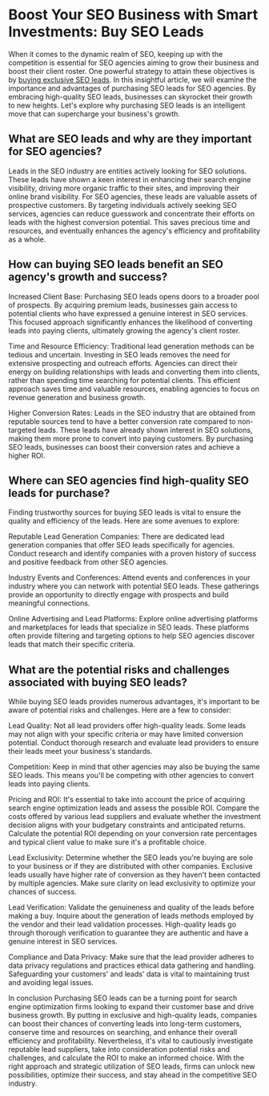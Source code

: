 # Boost Your SEO Business with Smart Investments: Buy SEO Leads

When it comes to the dynamic realm of SEO, keeping up with the competition is essential for SEO agencies aiming to grow their business and boost their client roster. One powerful strategy to attain these objectives is by [buying exclusive SEO leads](https://seosubmitweb.com/buy-exclusive-seo-leads/). In this insightful article, we will examine the importance and advantages of purchasing SEO leads for SEO agencies. By embracing high-quality SEO leads, businesses can skyrocket their growth to new heights. Let's explore why purchasing SEO leads is an intelligent move that can supercharge your business's growth. 

## What are SEO leads and why are they important for SEO agencies?

Leads in the SEO industry are entities actively looking for SEO solutions. These leads have shown a keen interest in enhancing their search engine visibility, driving more organic traffic to their sites, and improving their online brand visibility. For SEO agencies, these leads are valuable assets of prospective customers. By targeting individuals actively seeking SEO services, agencies can reduce guesswork and concentrate their efforts on leads with the highest conversion potential. This saves precious time and resources, and eventually enhances the agency's efficiency and profitability as a whole.

## How can buying SEO leads benefit an SEO agency's growth and success?

Increased Client Base: Purchasing SEO leads opens doors to a broader pool of prospects. By acquiring premium leads, businesses gain access to potential clients who have expressed a genuine interest in SEO services. This focused approach significantly enhances the likelihood of converting leads into paying clients, ultimately growing the agency's client roster.

Time and Resource Efficiency: Traditional lead generation methods can be tedious and uncertain. Investing in SEO leads removes the need for extensive prospecting and outreach efforts. Agencies can direct their energy on building relationships with leads and converting them into clients, rather than spending time searching for potential clients. This efficient approach saves time and valuable resources, enabling agencies to focus on revenue generation and business growth.

Higher Conversion Rates: Leads in the SEO industry that are obtained from reputable sources tend to have a better conversion rate compared to non-targeted leads. These leads have already shown interest in SEO solutions, making them more prone to convert into paying customers. By purchasing SEO leads, businesses can boost their conversion rates and achieve a higher ROI.

## Where can SEO agencies find high-quality SEO leads for purchase?
Finding trustworthy sources for buying SEO leads is vital to ensure the quality and efficiency of the leads. Here are some avenues to explore:

Reputable Lead Generation Companies: There are dedicated lead generation companies that offer SEO leads specifically for agencies. Conduct research and identify companies with a proven history of success and positive feedback from other SEO agencies.

Industry Events and Conferences: Attend events and conferences in your industry where you can network with potential SEO leads. These gatherings provide an opportunity to directly engage with prospects and build meaningful connections.

Online Advertising and Lead Platforms: Explore online advertising platforms and marketplaces for leads that specialize in SEO leads. These platforms often provide filtering and targeting options to help SEO agencies discover leads that match their specific criteria.

## What are the potential risks and challenges associated with buying SEO leads?
While buying SEO leads provides numerous advantages, it's important to be aware of potential risks and challenges. Here are a few to consider:

Lead Quality: Not all lead providers offer high-quality leads. Some leads may not align with your specific criteria or may have limited conversion potential. Conduct thorough research and evaluate lead providers to ensure their leads meet your business's standards.

Competition: Keep in mind that other agencies may also be buying the same SEO leads. This means you'll be competing with other agencies to convert leads into paying clients. 

Pricing and ROI: It's essential to take into account the price of acquiring search engine optimization leads and assess the possible ROI. Compare the costs offered by various lead suppliers and evaluate whether the investment decision aligns with your budgetary constraints and anticipated returns. Calculate the potential ROI depending on your conversion rate percentages and typical client value to make sure it's a profitable choice.

Lead Exclusivity: Determine whether the SEO leads you're buying are sole to your business or if they are distributed with other companies. Exclusive leads usually have higher rate of conversion as they haven't been contacted by multiple agencies. Make sure clarity on lead exclusivity to optimize your chances of success.

Lead Verification: Validate the genuineness and quality of the leads before making a buy. Inquire about the generation of leads methods employed by the vendor and their lead validation processes. High-quality leads go through thorough verification to guarantee they are authentic and have a genuine interest in SEO services.

Compliance and Data Privacy: Make sure that the lead provider adheres to data privacy regulations and practices ethical data gathering and handling. Safeguarding your customers' and leads' data is vital to maintaining trust and avoiding legal issues.

In conclusion Purchasing SEO leads can be a turning point for search engine optimization firms looking to expand their customer base and drive business growth. By putting in exclusive and high-quality leads, companies can boost their chances of converting leads into long-term customers, conserve time and resources on searching, and enhance their overall efficiency and profitability. Nevertheless, it's vital to cautiously investigate reputable lead suppliers, take into consideration potential risks and challenges, and calculate the ROI to make an informed choice. With the right approach and strategic utilization of SEO leads, firms can unlock new possibilities, optimize their success, and stay ahead in the competitive SEO industry.
